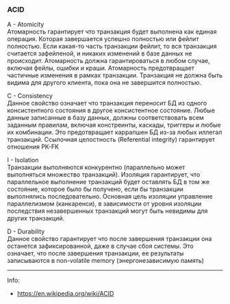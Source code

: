 ### ACID

A - Atomicity  
Атомарность гарантирует что транзакция будет выполнена как единая операция.
Которая завершается успешно полностью или фейлит полностью. Если какая-то часть
транзакции фейлит, то вся транзакция считается зафейленой, и никаких изменений в базе данных
не происходит. Атомарность должна гарантироваться в любом случае, включая фейлы, ошибки и краши.
Атомарность предотвращает частичные изменения в рамках транзакции.
Транзакция не должна быть видима для другого клиента, пока она не завершится полностью.


C - Consistency  
Данное свойство означает что транзакция переносит БД из одного консистентного состояния в другое
консистентное состояние. Любые данные записанные в базу данных, должны соответствовать
всем заданным правилам, включая констреинты, каскады, триггеры и любые их комбинации.
Это предотвращает каррапшен БД из-за любых иллегал транзакций.
Ссылочная целостность (Referential integrity) гарантирует отношения PK-FK


I - Isolation  
Транзакции выполняются конкурентно (параллельно может выполняться множество транзакций).
Изоляция гарантирует, что параллельное выполнение транзакций будет оставлять БД
в том же состояние, которое было бы получено, если бы транзакции выполнялись последовательно.
Основная цель изоляции управление параллелизмом (канкаренси), в зависимости от уровня изоляции
последствия незавершенных транзакций могут быть невидимы для других транзакций.


D - Durability  
Данное свойство гарантирует что после завершения транзакции она останется зафиксированной,
даже в случае сбоя системы. Это означает, что после завершения транзакции, ее результаты записываются
в non-volatile memory (энергонезависимую память)


---

Info:
- https://en.wikipedia.org/wiki/ACID

